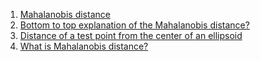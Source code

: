 1. [Mahalanobis distance](https://en.wikipedia.org/wiki/Mahalanobis_distance)
1. [Bottom to top explanation of the Mahalanobis distance?](https://stats.stackexchange.com/questions/62092/bottom-to-top-explanation-of-the-mahalanobis-distance)
1. [Distance of a test point from the center of an ellipsoid](https://math.stackexchange.com/questions/428064/distance-of-a-test-point-from-the-center-of-an-ellipsoid)
1. [What is Mahalanobis distance?](https://blogs.sas.com/content/iml/2012/02/15/what-is-mahalanobis-distance.html)



